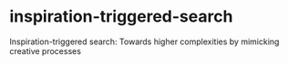 # inspiration-triggered-search
Inspiration-triggered search: Towards higher complexities by mimicking creative processes
